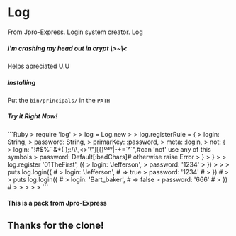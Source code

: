 # Log
From Jpro-Express. Login system creator. Log
<h5>I'm crashing my head out in crypt \>~\<</h5>
<p>Helps apreciated U.U</p>
<h5>Installing</h5>
<p>Put the <code>bin/principals/</code> in the <code>PATH</code></p>

<h5>Try it Right Now!</h5>
```Ruby
> require 'log'
>
> log = Log.new  
>
> log.registerRule = {
>   login: String,
>   password: String,
>   primarKey: :password,
>   meta: :login,
>   not: {
>     login: "!#$%¨&*( );:/\\,<>'\"][{}ºª°|-+=`^´",#can 'not' use any of this symbols
>     password: Default[:badChars]# otherwise raise Error
>   }
> }
>
> log.register '01TheFirst', ({
>   login: 'Jefferson',
>   password: '1234'
> })
>
>
> puts log.login({               #
>   login: 'Jefferson',          # => true
>   password: '1234'             #
> })                             #
>
> puts log.login({               #
>   login: 'Bart_baker',         # => false
>   password: '666'              #
> })                             #
>
>
>
>
>
```

<h4>This is a pack from Jpro-Express</h4>

<h2>Thanks for the clone!</h2>
